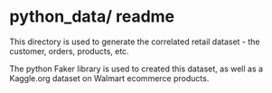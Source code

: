 # python_data/ readme 

This directory is used to generate the correlated retail dataset -
the customer, orders, products, etc.

The python Faker library is used to created this dataset, as well
as a Kaggle.org dataset on Walmart ecommerce products.
